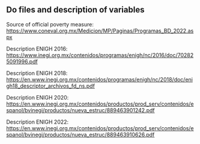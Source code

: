 ## Do files and description of variables

Source of official poverty measure: https://www.coneval.org.mx/Medicion/MP/Paginas/Programas_BD_2022.aspx


Description ENIGH 2016: https://www.inegi.org.mx/contenidos/programas/enigh/nc/2016/doc/702825091996.pdf

Description ENIGH 2018: https://en.www.inegi.org.mx/contenidos/programas/enigh/nc/2018/doc/enigh18_descriptor_archivos_fd_ns.pdf

Description ENIGH 2020: https://en.www.inegi.org.mx/contenidos/productos/prod_serv/contenidos/espanol/bvinegi/productos/nueva_estruc/889463901242.pdf

Description ENIGH 2022: https://en.www.inegi.org.mx/contenidos/productos/prod_serv/contenidos/espanol/bvinegi/productos/nueva_estruc/889463910626.pdf
